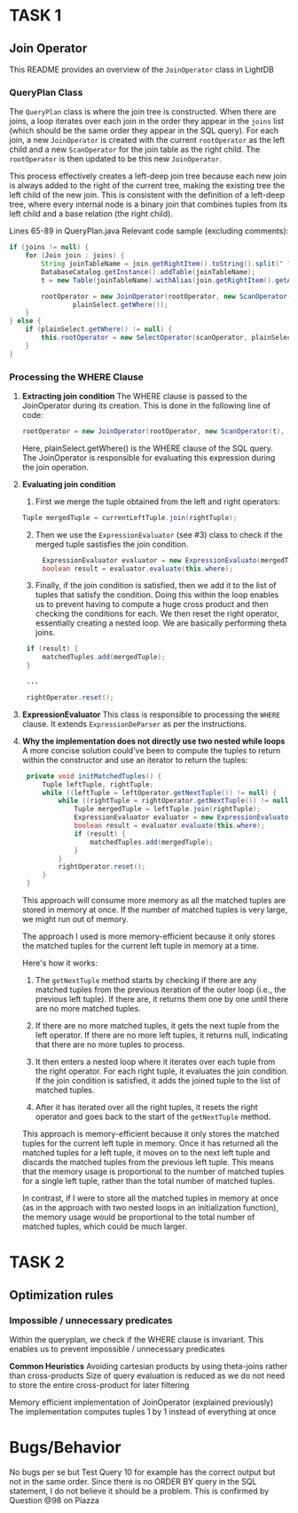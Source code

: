 # TASK 1
## Join Operator

This README provides an overview of the `JoinOperator` class in LightDB

### QueryPlan Class

The `QueryPlan` class is where the join tree is constructed. When there are joins, a loop iterates over each join in the order they appear in the `joins` list (which should be the same order they appear in the SQL query). For each join, a new `JoinOperator` is created with the current `rootOperator` as the left child and a new `ScanOperator` for the join table as the right child. The `rootOperator` is then updated to be this new `JoinOperator`.

This process effectively creates a left-deep join tree because each new join is always added to the right of the current tree, making the existing tree the left child of the new join. This is consistent with the definition of a left-deep tree, where every internal node is a binary join that combines tuples from its left child and a base relation (the right child).

Lines 65-89 in QueryPlan.java
Relevant code sample (excluding comments):

```java
if (joins != null) {
    for (Join join : joins) {
        String joinTableName = join.getRightItem().toString().split(" ")[0];
        DatabaseCatalog.getInstance().addTable(joinTableName);
        t = new Table(joinTableName).withAlias(join.getRightItem().getAlias());

        rootOperator = new JoinOperator(rootOperator, new ScanOperator(t),
                plainSelect.getWhere());
    }
} else {
    if (plainSelect.getWhere() != null) {
        this.rootOperator = new SelectOperator(scanOperator, plainSelect);
    }
}
```

### Processing the WHERE Clause

1. **Extracting join condition**
   The WHERE clause is passed to the JoinOperator during its creation. This is done in the following line of code:

   ```java
   rootOperator = new JoinOperator(rootOperator, new ScanOperator(t), plainSelect.getWhere());
   ```

   Here, plainSelect.getWhere() is the WHERE clause of the SQL query. The JoinOperator is responsible for evaluating this expression during the join operation.

2. **Evaluating join condition**
   1. First we merge the tuple obtained from the left and right operators:

   ```java
   Tuple mergedTuple = currentLeftTuple.join(rightTuple);
   ```

   2. Then we use the `ExpressionEvaluator` (see #3) class to check if the merged tuple sastisfies the join condition.
   
   ```java
        ExpressionEvaluator evaluator = new ExpressionEvaluato(mergedTuple);
        boolean result = evaluator.evaluate(this.where);
    ```

   3. Finally, if the join condition is satisfied, then we add it to the list of tuples that satisfy the condition. Doing this within the loop enables us to prevent having to compute a huge cross product and then checking the conditions for each. We then reset the right operator, essentially creating a nested loop. We are basically performing theta joins.

   ```java
    if (result) {
        matchedTuples.add(mergedTuple);
    }

    ...

    rightOperator.reset();
   ```

3. **ExpressionEvaluator**
   This class is responsible to processing the `WHERE` clause. It extends `ExpressionDeParser` as per the instructions.

4. **Why the implementation does not directly use two nested while loops**
   A more concise solution could've been to compute the tuples to return within the constructor and use an iterator to return the tuples:
   ```java
    private void initMatchedTuples() {
        Tuple leftTuple, rightTuple;
        while ((leftTuple = leftOperator.getNextTuple()) != null) {
            while ((rightTuple = rightOperator.getNextTuple()) != null) {
                Tuple mergedTuple = leftTuple.join(rightTuple);
                ExpressionEvaluator evaluator = new ExpressionEvaluator(mergedTuple);
                boolean result = evaluator.evaluate(this.where);
                if (result) {
                    matchedTuples.add(mergedTuple);
                }
            }
            rightOperator.reset();
        }
    }
   ```

    This approach will consume more memory as all the matched tuples are stored in memory at once. If the number of matched tuples is very large, we might run out of memory.

    The approach I used is more memory-efficient because it only stores the matched tuples for the current left tuple in memory at a time. 

    Here's how it works:

      1. The `getNextTuple` method starts by checking if there are any matched tuples from the previous iteration of the outer loop (i.e., the previous left tuple). If there are, it returns them one by one until there are no more matched tuples.

      2. If there are no more matched tuples, it gets the next tuple from the left operator. If there are no more left tuples, it returns null, indicating that there are no more tuples to process.

      3. It then enters a nested loop where it iterates over each tuple from the right operator. For each right tuple, it evaluates the join condition. If the join condition is satisfied, it adds the joined tuple to the list of matched tuples.

      4. After it has iterated over all the right tuples, it resets the right operator and goes back to the start of the `getNextTuple` method.

    This approach is memory-efficient because it only stores the matched tuples for the current left tuple in memory. Once it has returned all the matched tuples for a left tuple, it moves on to the next left tuple and discards the matched tuples from the previous left tuple. This means that the memory usage is proportional to the number of matched tuples for a single left tuple, rather than the total number of matched tuples.

    In contrast, if I were to store all the matched tuples in memory at once (as in the approach with two nested loops in an initialization function), the memory usage would be proportional to the total number of matched tuples, which could be much larger.

# TASK 2
## Optimization rules
### Impossible / unnecessary predicates
Within the queryplan, we check if the WHERE clause is invariant. This enables us to prevent impossible / unnecessary predicates

**Common Heuristics**
Avoiding cartesian products by using theta-joins rather than cross-products
Size of query evaluation is reduced as we do not need to store the entire cross-product for later filtering

Memory efficient implementation of JoinOperator (explained previously)
The implementation computes tuples 1 by 1 instead of everything at once

# Bugs/Behavior
No bugs per se but Test Query 10 for example has the correct output but not in the same order. Since there is no ORDER BY query in the SQL statement, I do not believe it should be a problem. This is confirmed by Question @98 on Piazza